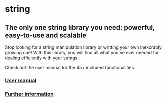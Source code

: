 # string
## The only one string library you need: powerful, easy-to-use and scalable

Stop looking for a string manipulation library or writting your own inexorably growing one! With this library, you will find all what you've ever needed for dealing efficiently with your strings.

Check out the user manual for the 45+ included functionalities.

### [User manual](https://developer.mozilla.org/fr/docs/Web/JavaScript/Reference/Objets_globaux/String)

### [Further information](https://www.youtube.com/watch?v=dQw4w9WgXcQ)
